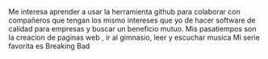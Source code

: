 Me interesa aprender a usar la herramienta github para colaborar con compañeros que tengan los mismo intereses que yo de hacer software de calidad para empresas y buscar un beneficio mutuo.
Mis pasatiempos son la creacion de paginas web , ir al gimnasio, leer y escuchar musica
Mi serie favorita es Breaking Bad